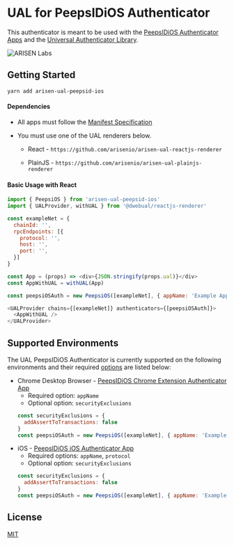 # UAL for PeepsIDiOS Authenticator

This authenticator is meant to be used with the [PeepsIDiOS Authenticator Apps](#supported-environments) and the [Universal Authenticator Library](https://github.com/arisenio/universal-authenticator-library).

![ARISEN Labs](https://img.shields.io/badge/ARISEN-Labs-5cb3ff.svg)

## Getting Started

`yarn add arisen-ual-peepsid-ios`

#### Dependencies

* All apps must follow the [Manifest Specification](https://github.com/arisenio/manifest-spec)

* You must use one of the UAL renderers below.

  * React - `https://github.com/arisenio/arisen-ual-reactjs-renderer`

  * PlainJS - `https://github.com/arisenio/arisen-ual-plainjs-renderer`


#### Basic Usage with React

```javascript
import { PeepsiOS } from 'arisen-ual-peepsid-ios'
import { UALProvider, withUAL } from '@dwebual/reactjs-renderer'

const exampleNet = {
  chainId: '',
  rpcEndpoints: [{
    protocol: '',
    host: '',
    port: '',
  }]
}

const App = (props) => <div>{JSON.stringify(props.ual)}</div>
const AppWithUAL = withUAL(App)

const peepsiOSAuth = new PeepsiOS([exampleNet], { appName: 'Example App' })

<UALProvider chains={[exampleNet]} authenticators={[peepsiOSAuth]}>
  <AppWithUAL />
</UALProvider>
```

## Supported Environments

The UAL PeepsIDiOS Authenticator is currently supported on the following environments and their required [options](https://github.com/arisenio/arisen-ual-peepsid-ios/blob/master/src/interfaces.ts#L18) are listed below:

* Chrome Desktop Browser - [PeepsIDiOS Chrome Extension Authenticator App](https://github.com/peepsx/PeepsIDiOS-chrome-extension)
  * Required option: `appName`
  * Optional option: `securityExclusions`
  ```javascript
  const securityExclusions = {
    addAssertToTransactions: false
  }
  const peepsiOSAuth = new PeepsiOS([exampleNet], { appName: 'Example App', securityExclusions })
  ```
* iOS - [PeepsIDiOS iOS Authenticator App](https://github.com/peepsx/peepsid-ios)
  * Required options: `appName`, `protocol`
  * Optional option: `securityExclusions`
  ```javascript
  const securityExclusions = {
    addAssertToTransactions: false
  }
  const peepsiOSAuth = new PeepsiOS([exampleNet], { appName: 'Example App', protocol: 'arisen', securityExclusions })
  ```

## License

[MIT](./LICENSE)

